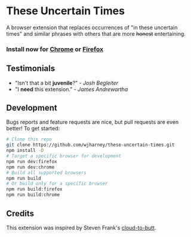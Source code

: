 # These Uncertain Times

A browser extension that replaces occurrences of "in these uncertain times" and similar phrases with others that are more ~~honest~~ entertaining.

### Install now for **[Chrome](#readme)** or **[Firefox](#readme)**

## Testimonials

- "Isn't that a bit **juvenile**?" - _Josh Begleiter_
- "I **need** this extension." - _James Andrewartha_

## Development

Bugs reports and feature requests are nice, but pull requests are even better! To get started:

```sh
# Clone this repo
git clone https://github.com/wjharney/these-uncertain-times.git
npm install -D
# Target a specific browser for development
npm run dev:firefox
npm run dev:chrome
# Build all supported browsers
npm run build
# Or build only for a specific browser
npm run build:firefox
npm run build:chrome
```

## Credits

This extension was inspired by Steven Frank's [cloud-to-butt](https://github.com/panicsteve/cloud-to-butt).
